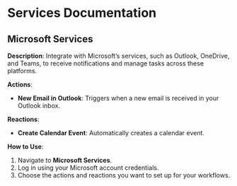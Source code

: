 # Services Documentation

## Microsoft Services

**Description**: Integrate with Microsoft’s services, such as Outlook, OneDrive, and Teams, to receive notifications and manage tasks across these platforms.

**Actions**:
- **New Email in Outlook**: Triggers when a new email is received in your Outlook inbox.

**Reactions**:
- **Create Calendar Event**: Automatically creates a calendar event.

**How to Use**:
1. Navigate to **Microsoft Services**.
2. Log in using your Microsoft account credentials.
3. Choose the actions and reactions you want to set up for your workflows.
